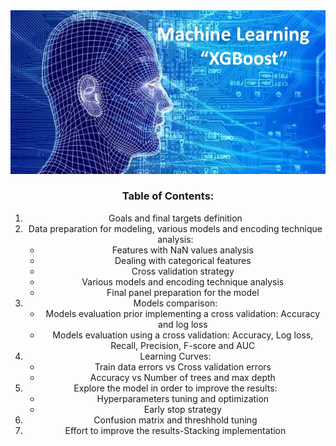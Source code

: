 <center>
<img src="xgboost2.JPG">

### Table of Contents:
1. Goals and final targets definition
2. Data preparation for modeling, various models and encoding technique	analysis:
   - Features with NaN values analysis
   - Dealing with categorical features
   - Cross validation strategy
   - Various models and encoding technique analysis
   - Final panel preparation for the model
3. Models comparison:
   - Models evaluation prior implementing a cross validation: Accuracy and log loss 
   - Models evaluation using a cross validation: Accuracy, Log loss, Recall, Precision, F-score and AUC
4. Learning Curves:
   - Train data errors vs Cross validation errors
   - Accuracy vs Number of trees and max depth 
5. Explore the model in order to improve the results:
   - Hyperparameters tuning and optimization
   - Early stop strategy
6. Confusion matrix and threshhold tuning
7. Effort to improve the results-Stacking implementation
